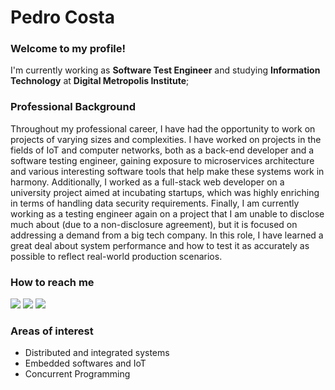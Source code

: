 # Pedro Costa
### Welcome to my profile!

I'm currently working as **Software Test Engineer** and studying **Information Technology** at **Digital Metropolis Institute**; 

### Professional Background

Throughout my professional career, I have had the opportunity to work on projects of varying sizes and complexities. I have worked on projects in the fields of IoT and computer networks, both as a back-end developer and a software testing engineer, gaining exposure to microservices architecture and various interesting software tools that help make these systems work in harmony. Additionally, I worked as a full-stack web developer on a university project aimed at incubating startups, which was highly enriching in terms of handling data security requirements. Finally, I am currently working as a testing engineer again on a project that I am unable to disclose much about (due to a non-disclosure agreement), but it is focused on addressing a demand from a big tech company. In this role, I have learned a great deal about system performance and how to test it as accurately as possible to reflect real-world production scenarios.

### How to reach me
<div>
<a href="https://github.com/opedro-c" target="_blank"><img src="https://img.shields.io/badge/GitHub-%23121011.svg?logo=github&logoColor=white"></a>
<a href="https://www.linkedin.com/in/pedro-costa-06a82422b"><img src="https://custom-icon-badges.demolab.com/badge/LinkedIn-0A66C2?logo=linkedin-white&logoColor=fff"></a>
<a href="mailto:opedrocosta@pm.me"><img src="https://img.shields.io/badge/Proton%20Mail-6D4AFF?logo=protonmail&logoColor=fff"></a>
</div> 

### Areas of interest

- Distributed and integrated systems
- Embedded softwares and IoT
- Concurrent Programming
